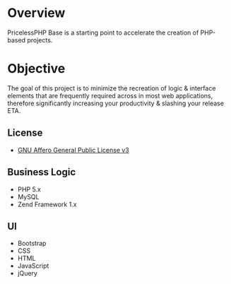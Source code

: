 # Overview
PricelessPHP Base is a starting point to accelerate the creation of PHP-based projects.<br> 

# Objective
The goal of this project is to minimize the recreation of logic & interface elements that are frequently required across in most web applications, therefore significantly increasing your productivity & slashing your release ETA.

## License
* <a href="http://www.gnu.org/licenses/agpl-3.0.txt" target="_blank">GNU Affero General Public License v3</a>

## Business Logic
* PHP 5.x
* MySQL
* Zend Framework 1.x

## UI
* Bootstrap
* CSS
* HTML
* JavaScript
* jQuery
